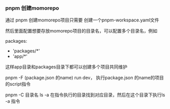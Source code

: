 ### pnpm 创建momorepo

通过 pnpm 创建momorepo项目只需要 创建一个pnpm-workspace.yaml文件

然后里面配置想要存放momorepo项目的目录名，可以配置多个目录名，例如

packages:
  - 'packages/*'
  - 'app/*'

这样app目录和packages目录下都可以创建多个项目共同维护

pnpm -F (package.json 的name) run dev， 执行package.json 的name的项目的script指令

pnpm -C 目录名 ls -a 在指令执行的目录找到对应目录，然后在这个目录下执行ls -a 指令